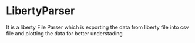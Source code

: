 # LibertyParser
It is a liberty File Parser which is exporting the data from liberty file into csv file and plotting the data for better understading
